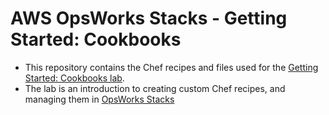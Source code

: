 # AWS OpsWorks Stacks - Getting Started: Cookbooks
- This repository contains the Chef recipes and files used for the [Getting Started: Cookbooks lab](https://docs.aws.amazon.com/opsworks/latest/userguide/gettingstarted-cookbooks.html).
- The lab is an introduction to creating custom Chef recipes, and managing them in [OpsWorks Stacks](https://aws.amazon.com/opsworks/stacks/)
